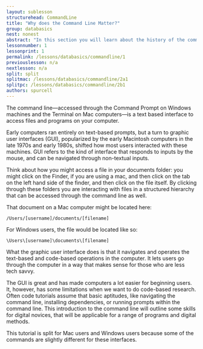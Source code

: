 ```yaml
---
layout: sublesson
structurehead: CommandLine
title: "Why does the Command Line Matter?"
group: databasics
nest: nonest
abstract: "In this section you will learn about the history of the command line in computers, and why it matters for doing digital research."
lessonnumber: 1
lessonprint: 1
permalink: /lessons/databasics/commandline/1
previouslesson: n/a
nextlesson: n/a
split: split
splitmac: /lessons/databasics/commandline/2a1
splitpc: /lessons/databasics/commandline/2b1
authors: spurcell
---
```


The command line—accessed through the Command Prompt on Windows machines and the Terminal on Mac computers—is a text based interface to access files and programs on your computer. 

Early computers ran entirely on text-based prompts, but a turn to graphic user interfaces (GUI), popularized by the early Macintosh computers in the late 1970s and early 1980s, shifted how most users interacted with these machines. GUI refers to the kind of interface that responds to inputs by the mouse, and can be navigated through non-textual inputs.  

Think about how you might access a file in your documents folder: you might click on the Finder, if you are using a mac, and then click on the tab on the left hand side of the finder, and then click on the file itself. By clicking through these folders you are interacting with files in a structured hierarchy that can be accessed through the command line as well. 

That document on a Mac computer might be located here: 

    /Users/[username]/documents/[filename] 

For Windows users, the file would be located like so: 

    \Users\[username]\documents\[filename] 

What the graphic user interface does is that it navigates and operates the text-based and code-based operations in the computer. It lets users go through the computer in a way that makes sense for those who are less tech savvy. 

The GUI is great and has made computers a lot easier for beginning users. It, however, has some limitations when we want to do code-based research. Often code tutorials assume that basic aptitudes, like navigating the command line, installing dependencies, or running prompts within the command line. This introduction to the command line will outline some skills for digital novices, that will be applicable for a range of programs and digital methods. 

This tutorial is split for Mac users and Windows users because some of the commands are slightly different for these interfaces. 